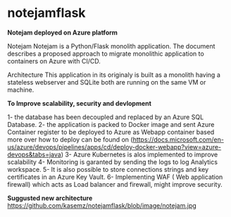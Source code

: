 # notejamflask



**Notejam deployed on  Azure platform**


Notejam Notejam is a Python/Flask monolith application. The document describes a proposed approach to migrate monolithic application to containers on Azure with CI/CD.

Architecture
This application in its originaly is built as a monolith having a stateless webserver and SQLite  both are running on the same VM or machine. 

**To Improve scalability, security and devlopment**

1- the database has been decoupled and replaced by an Azure SQL Database.
2- the application is packed to Docker image and sent Azure Container register to be deployed to Azure as Webapp container based more over how to deploy can be found on (https://docs.microsoft.com/en-us/azure/devops/pipelines/apps/cd/deploy-docker-webapp?view=azure-devops&tabs=java)
3- Azure Kubernetes is alos implemented to improve scalability
4- Monitoring is garanted by sending the logs to log Analytics workspace.
5- It is also possible to store connections strings and key certificates in an Azure Key Vault.
6- Implementing WAF ( Web application firewall) which acts as Load balancer and firewall, might improve security.


**Suggusted new architecture**
https://github.com/kasemz/notejamflask/blob/image/notejam.jpg

